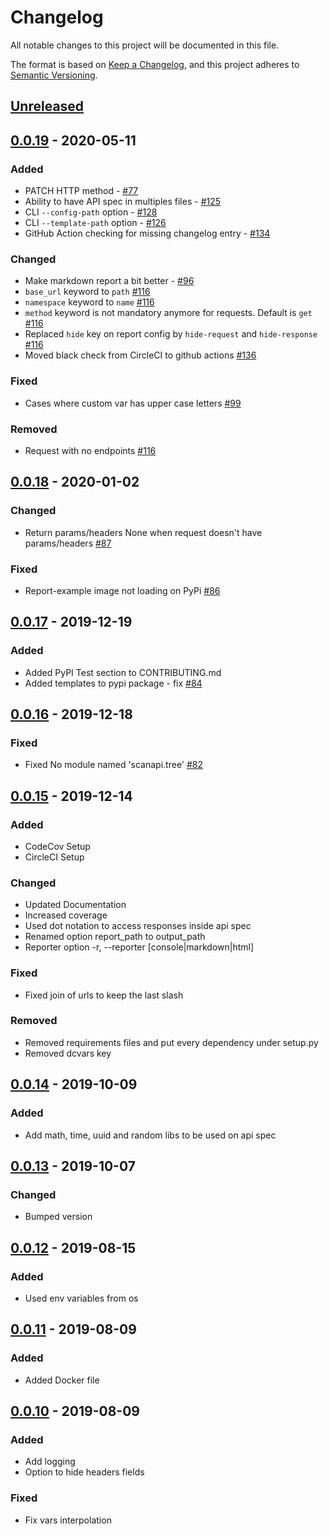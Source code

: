# Changelog

All notable changes to this project will be documented in this file.

The format is based on [Keep a Changelog](https://keepachangelog.com/en/1.0.0/),
and this project adheres to [Semantic Versioning](https://semver.org/spec/v2.0.0.html).

## [Unreleased]

## [0.0.19] - 2020-05-11
### Added
- PATCH HTTP method - [#77](https://github.com/scanapi/scanapi/issues/77)
- Ability to have API spec in multiples files - [#125](https://github.com/scanapi/scanapi/issues/125)
- CLI `--config-path` option - [#128](https://github.com/scanapi/scanapi/issues/128)
- CLI `--template-path` option - [#126](https://github.com/scanapi/scanapi/pull/126)
- GitHub Action checking for missing changelog entry - [#134](https://github.com/scanapi/scanapi/pull/134)

### Changed
- Make markdown report a bit better - [#96](https://github.com/scanapi/scanapi/issues/96)
- `base_url` keyword to `path` [#116](https://github.com/scanapi/scanapi/issues/116)
- `namespace` keyword to `name` [#116](https://github.com/scanapi/scanapi/issues/116)
- `method` keyword is not mandatory anymore for requests. Default is `get` [#116](https://github.com/scanapi/scanapi/issues/116)
- Replaced `hide` key on report config by `hide-request` and `hide-response` [#116](https://github.com/scanapi/scanapi/issues/116)
- Moved black check from CircleCI to github actions [#136](https://github.com/scanapi/scanapi/pull/136)

### Fixed
- Cases where custom var has upper case letters [#99](https://github.com/scanapi/scanapi/issues/99)

### Removed
- Request with no endpoints [#116](https://github.com/scanapi/scanapi/issues/116)

## [0.0.18] - 2020-01-02
### Changed
- Return params/headers None when request doesn't have params/headers [#87](https://github.com/scanapi/scanapi/issues/87)

### Fixed
- Report-example image not loading on PyPi [#86](https://github.com/scanapi/scanapi/issues/86)

## [0.0.17] - 2019-12-19
### Added
- Added PyPI Test section to CONTRIBUTING.md
- Added templates to pypi package - fix [#84](https://github.com/camilamaia/scanapi/issues/84)

## [0.0.16] - 2019-12-18
### Fixed
- Fixed No module named 'scanapi.tree' [#82](https://github.com/camilamaia/scanapi/issues/82)

## [0.0.15] - 2019-12-14
### Added
- CodeCov Setup
- CircleCI Setup

### Changed
- Updated Documentation
- Increased coverage
- Used dot notation to access responses inside api spec
- Renamed option report_path to output_path
- Reporter option -r, --reporter [console|markdown|html]

### Fixed
- Fixed join of urls to keep the last slash

### Removed
- Removed requirements files and put every dependency under setup.py
- Removed dcvars key

## [0.0.14] - 2019-10-09
### Added
- Add math, time, uuid and random libs to be used on api spec

## [0.0.13] - 2019-10-07
### Changed
- Bumped version

## [0.0.12] - 2019-08-15
### Added
- Used env variables from os

## [0.0.11] - 2019-08-09
### Added
- Added Docker file

## [0.0.10] - 2019-08-09
### Added
- Add logging
- Option to hide headers fields

### Fixed
- Fix vars interpolation

[Unreleased]: https://github.com/camilamaia/scanapi/compare/v0.0.19...HEAD
[0.0.19]: https://github.com/camilamaia/scanapi/compare/v0.0.18...v0.0.19
[0.0.18]: https://github.com/camilamaia/scanapi/compare/v0.0.17...v0.0.18
[0.0.17]: https://github.com/camilamaia/scanapi/compare/v0.0.16...v0.0.17
[0.0.16]: https://github.com/camilamaia/scanapi/compare/v0.0.15...v0.0.16
[0.0.15]: https://github.com/camilamaia/scanapi/compare/v0.0.14...v0.0.15
[0.0.14]: https://github.com/camilamaia/scanapi/compare/v0.0.13...v0.0.14
[0.0.13]: https://github.com/camilamaia/scanapi/compare/v0.0.12...v0.0.13
[0.0.12]: https://github.com/camilamaia/scanapi/compare/v0.0.11...v0.0.12
[0.0.11]: https://github.com/camilamaia/scanapi/compare/v0.0.10...v0.0.11
[0.0.10]: https://github.com/camilamaia/scanapi/releases/tag/v0.0.10
